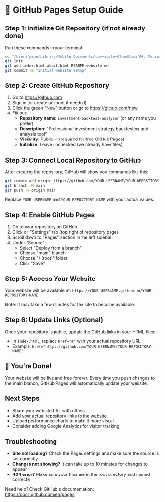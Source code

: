 # 🚀 GitHub Pages Setup Guide

## Step 1: Initialize Git Repository (if not already done)

Run these commands in your terminal:

```bash
cd "/Users/pepe/Library/Mobile Documents/com~apple~CloudDocs/04. Macro/backtest_inversiones"
git init
git add index.html about.html README-website.md
git commit -m "Initial website setup"
```

## Step 2: Create GitHub Repository

1. Go to https://github.com
2. Sign in (or create account if needed)
3. Click the green "New" button or go to https://github.com/new
4. Fill out:
   - **Repository name**: `investment-backtest-analyzer` (or any name you prefer)
   - **Description**: "Professional investment strategy backtesting and analysis tool"
   - **Visibility**: Public ✅ (required for free GitHub Pages)
   - **Initialize**: Leave unchecked (we already have files)

## Step 3: Connect Local Repository to GitHub

After creating the repository, GitHub will show you commands like this:

```bash
git remote add origin https://github.com/YOUR-USERNAME/YOUR-REPOSITORY-NAME.git
git branch -M main
git push -u origin main
```

Replace `YOUR-USERNAME` and `YOUR-REPOSITORY-NAME` with your actual values.

## Step 4: Enable GitHub Pages

1. Go to your repository on GitHub
2. Click on "Settings" tab (top right of repository page)
3. Scroll down to "Pages" section in the left sidebar
4. Under "Source":
   - Select "Deploy from a branch"
   - Choose "main" branch
   - Choose "/ (root)" folder
   - Click "Save"

## Step 5: Access Your Website

Your website will be available at:
`https://YOUR-USERNAME.github.io/YOUR-REPOSITORY-NAME`

Note: It may take a few minutes for the site to become available.

## Step 6: Update Links (Optional)

Once your repository is public, update the GitHub links in your HTML files:

- In `index.html`, replace `href="#"` with your actual repository URL
- Example: `href="https://github.com/YOUR-USERNAME/YOUR-REPOSITORY-NAME"`

## 🎉 You're Done!

Your website will be live and free forever. Every time you push changes to the main branch, GitHub Pages will automatically update your website.

## Next Steps

- Share your website URL with others
- Add your actual repository links to the website
- Upload performance charts to make it more visual
- Consider adding Google Analytics for visitor tracking

## Troubleshooting

- **Site not loading?** Check the Pages settings and make sure the source is set correctly
- **Changes not showing?** It can take up to 10 minutes for changes to appear
- **404 error?** Make sure your files are in the root directory and named correctly

Need help? Check GitHub's documentation: https://docs.github.com/en/pages
